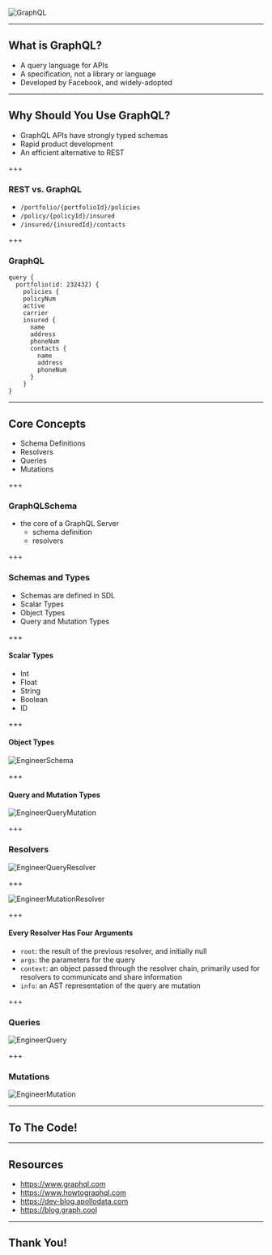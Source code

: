 ![GraphQL](/images/graphql-logo.jpg)

---
## What is GraphQL?
 - A query language for APIs
 - A specification, not a library or language
 - Developed by Facebook, and widely-adopted

---

## Why Should You Use GraphQL?
 - GraphQL APIs have strongly typed schemas
 - Rapid product development
 - An efficient alternative to REST
    
+++

### REST vs. GraphQL

 - `/portfolio/{portfolioId}/policies`
 - `/policy/{policyId}/insured`
 - `/insured/{insuredId}/contacts`

+++

### GraphQL
```
query {
  portfolio(id: 232432) {
    policies {
    policyNum
    active
    carrier
    insured {
      name
      address
      phoneNum
      contacts {
        name
        address
        phoneNum
      }
    }
}
```
---

## Core Concepts
 - Schema Definitions
 - Resolvers
 - Queries
 - Mutations

+++

### GraphQLSchema
- the core of a GraphQL Server
    - schema definition
    - resolvers

+++

### Schemas and Types
- Schemas are defined in SDL
- Scalar Types
- Object Types
- Query and Mutation Types 

+++

#### Scalar Types
 - Int
 - Float
 - String
 - Boolean
 - ID

+++

#### Object Types
![EngineerSchema](/images/engineer-schema.png)

+++

#### Query and Mutation Types
![EngineerQueryMutation](/images/engineer-query-mutation.png)

+++

### Resolvers
![EngineerQueryResolver](/images/engineer-query-resolver.png)

+++

![EngineerMutationResolver](/images/engineer-mutation-resolver.png)

+++

#### Every Resolver Has Four Arguments
 - `root`: the result of the previous resolver, and initially null 
 - `args`: the parameters for the query
 - `context`: an object passed through the resolver chain, primarily used for resolvers to communicate and share information
 - `info`: an AST representation of the query are mutation

+++

### Queries
![EngineerQuery](/images/engineer-query.png)

+++

### Mutations
![EngineerMutation](/images/engineer-mutation.png)

---

## To The Code!

---

## Resources
- <https://www.graphql.com>
- <https://www.howtographql.com>
- <https://dev-blog.apollodata.com>
- <https://blog.graph.cool>

---

## Thank You!
